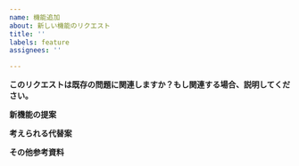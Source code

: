 ```yaml
---
name: 機能追加
about: 新しい機能のリクエスト
title: ''
labels: feature
assignees: ''

---
```


**このリクエストは既存の問題に関連しますか？もし関連する場合、説明してください。**
<!-- 問題の簡潔な説明を書いてください。例: ダッシュボードのアプリ一覧にxxが表示されていないため見にくい... -->

**新機能の提案**
<!-- 求める新しい機能を簡潔に説明してください。 -->

**考えられる代替案**
<!-- 上の提案以外に問題を解決できる代替案は考えましたか？もしある場合、説明してください。 -->

**その他参考資料**
<!-- その他の文脈や参考資料のリンクなど -->
